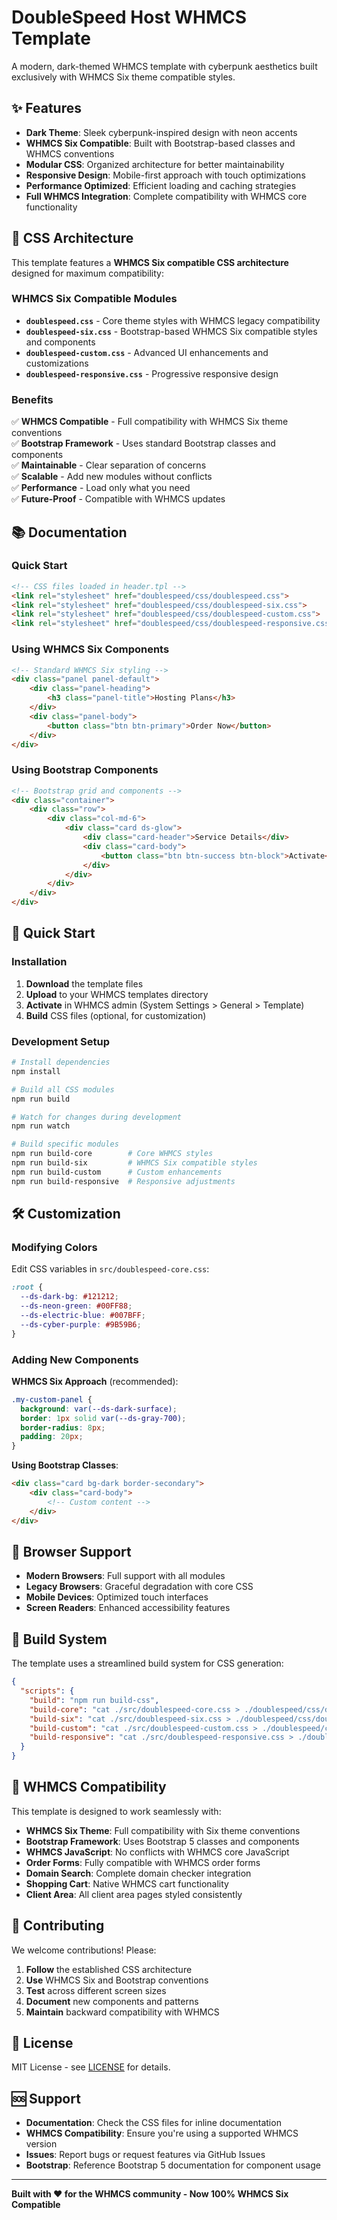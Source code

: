 # DoubleSpeed Host WHMCS Template

A modern, dark-themed WHMCS template with cyberpunk aesthetics built exclusively with WHMCS Six theme compatible styles.

## ✨ Features

- **Dark Theme**: Sleek cyberpunk-inspired design with neon accents
- **WHMCS Six Compatible**: Built with Bootstrap-based classes and WHMCS conventions
- **Modular CSS**: Organized architecture for better maintainability
- **Responsive Design**: Mobile-first approach with touch optimizations
- **Performance Optimized**: Efficient loading and caching strategies
- **Full WHMCS Integration**: Complete compatibility with WHMCS core functionality

## 🎨 CSS Architecture

This template features a **WHMCS Six compatible CSS architecture** designed for maximum compatibility:

### WHMCS Six Compatible Modules

- **`doublespeed.css`** - Core theme styles with WHMCS legacy compatibility
- **`doublespeed-six.css`** - Bootstrap-based WHMCS Six compatible styles and components
- **`doublespeed-custom.css`** - Advanced UI enhancements and customizations  
- **`doublespeed-responsive.css`** - Progressive responsive design

### Benefits

✅ **WHMCS Compatible** - Full compatibility with WHMCS Six theme conventions  
✅ **Bootstrap Framework** - Uses standard Bootstrap classes and components  
✅ **Maintainable** - Clear separation of concerns  
✅ **Scalable** - Add new modules without conflicts  
✅ **Performance** - Load only what you need  
✅ **Future-Proof** - Compatible with WHMCS updates

## 📚 Documentation

### Quick Start
```html
<!-- CSS files loaded in header.tpl -->
<link rel="stylesheet" href="doublespeed/css/doublespeed.css">
<link rel="stylesheet" href="doublespeed/css/doublespeed-six.css">
<link rel="stylesheet" href="doublespeed/css/doublespeed-custom.css">
<link rel="stylesheet" href="doublespeed/css/doublespeed-responsive.css">
```

### Using WHMCS Six Components
```html
<!-- Standard WHMCS Six styling -->
<div class="panel panel-default">
    <div class="panel-heading">
        <h3 class="panel-title">Hosting Plans</h3>
    </div>
    <div class="panel-body">
        <button class="btn btn-primary">Order Now</button>
    </div>
</div>
```

### Using Bootstrap Components
```html
<!-- Bootstrap grid and components -->
<div class="container">
    <div class="row">
        <div class="col-md-6">
            <div class="card ds-glow">
                <div class="card-header">Service Details</div>
                <div class="card-body">
                    <button class="btn btn-success btn-block">Activate</button>
                </div>
            </div>
        </div>
    </div>
</div>
```

## 🚀 Quick Start

### Installation

1. **Download** the template files
2. **Upload** to your WHMCS templates directory
3. **Activate** in WHMCS admin (System Settings > General > Template)
4. **Build** CSS files (optional, for customization)

### Development Setup

```bash
# Install dependencies
npm install

# Build all CSS modules
npm run build

# Watch for changes during development
npm run watch

# Build specific modules
npm run build-core        # Core WHMCS styles
npm run build-six         # WHMCS Six compatible styles
npm run build-custom      # Custom enhancements
npm run build-responsive  # Responsive adjustments
```

## 🛠️ Customization

### Modifying Colors
Edit CSS variables in `src/doublespeed-core.css`:
```css
:root {
  --ds-dark-bg: #121212;
  --ds-neon-green: #00FF88;
  --ds-electric-blue: #007BFF;
  --ds-cyber-purple: #9B59B6;
}
```

### Adding New Components

**WHMCS Six Approach** (recommended):
```css
.my-custom-panel {
  background: var(--ds-dark-surface);
  border: 1px solid var(--ds-gray-700);
  border-radius: 8px;
  padding: 20px;
}
```

**Using Bootstrap Classes**:
```html
<div class="card bg-dark border-secondary">
    <div class="card-body">
        <!-- Custom content -->
    </div>
</div>
```

## 📱 Browser Support

- **Modern Browsers**: Full support with all modules
- **Legacy Browsers**: Graceful degradation with core CSS
- **Mobile Devices**: Optimized touch interfaces
- **Screen Readers**: Enhanced accessibility features

## 🔧 Build System

The template uses a streamlined build system for CSS generation:

```json
{
  "scripts": {
    "build": "npm run build-css",
    "build-core": "cat ./src/doublespeed-core.css > ./doublespeed/css/doublespeed.css",
    "build-six": "cat ./src/doublespeed-six.css > ./doublespeed/css/doublespeed-six.css",
    "build-custom": "cat ./src/doublespeed-custom.css > ./doublespeed/css/doublespeed-custom.css",
    "build-responsive": "cat ./src/doublespeed-responsive.css > ./doublespeed/css/doublespeed-responsive.css"
  }
}
```

## 🎯 WHMCS Compatibility

This template is designed to work seamlessly with:

- **WHMCS Six Theme**: Full compatibility with Six theme conventions
- **Bootstrap Framework**: Uses Bootstrap 5 classes and components
- **WHMCS JavaScript**: No conflicts with WHMCS core JavaScript
- **Order Forms**: Fully compatible with WHMCS order forms
- **Domain Search**: Complete domain checker integration
- **Shopping Cart**: Native WHMCS cart functionality
- **Client Area**: All client area pages styled consistently

## 🤝 Contributing

We welcome contributions! Please:

1. **Follow** the established CSS architecture
2. **Use** WHMCS Six and Bootstrap conventions
3. **Test** across different screen sizes
4. **Document** new components and patterns
5. **Maintain** backward compatibility with WHMCS

## 📄 License

MIT License - see [LICENSE](LICENSE) for details.

## 🆘 Support

- **Documentation**: Check the CSS files for inline documentation
- **WHMCS Compatibility**: Ensure you're using a supported WHMCS version
- **Issues**: Report bugs or request features via GitHub Issues
- **Bootstrap**: Reference Bootstrap 5 documentation for component usage

---

**Built with ❤️ for the WHMCS community - Now 100% WHMCS Six Compatible**